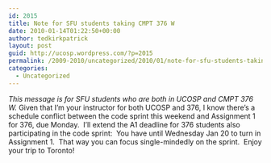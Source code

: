 ```yaml
---
id: 2015
title: Note for SFU students taking CMPT 376 W
date: 2010-01-14T01:22:50+00:00
author: tedkirkpatrick
layout: post
guid: http://ucosp.wordpress.com/?p=2015
permalink: /2009-2010/uncategorized/2010/01/note-for-sfu-students-taking-cmpt-376-w/
categories:
  - Uncategorized
---
```

_This message is for SFU students who are both in UCOSP and CMPT 376 W._ Given that I&#8217;m your instructor for both UCOSP and 376, I know there&#8217;s a schedule conflict between the code sprint this weekend and Assignment 1 for 376, due Monday.  I&#8217;ll extend the A1 deadline for 376 students also participating in the code sprint:  You have until Wednesday Jan 20 to turn in Assignment 1.  That way you can focus single-mindedly on the sprint.  Enjoy your trip to Toronto!